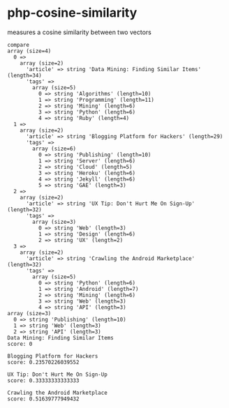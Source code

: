 php-cosine-similarity
=====================

measures a cosine similarity between two vectors


    compare
    array (size=4)
      0 => 
        array (size=2)
          'article' => string 'Data Mining: Finding Similar Items' (length=34)
          'tags' => 
            array (size=5)
              0 => string 'Algorithms' (length=10)
              1 => string 'Programming' (length=11)
              2 => string 'Mining' (length=6)
              3 => string 'Python' (length=6)
              4 => string 'Ruby' (length=4)
      1 => 
        array (size=2)
          'article' => string 'Blogging Platform for Hackers' (length=29)
          'tags' => 
            array (size=6)
              0 => string 'Publishing' (length=10)
              1 => string 'Server' (length=6)
              2 => string 'Cloud' (length=5)
              3 => string 'Heroku' (length=6)
              4 => string 'Jekyll' (length=6)
              5 => string 'GAE' (length=3)
      2 => 
        array (size=2)
          'article' => string 'UX Tip: Don't Hurt Me On Sign-Up' (length=32)
          'tags' => 
            array (size=3)
              0 => string 'Web' (length=3)
              1 => string 'Design' (length=6)
              2 => string 'UX' (length=2)
      3 => 
        array (size=2)
          'article' => string 'Crawling the Android Marketplace' (length=32)
          'tags' => 
            array (size=5)
              0 => string 'Python' (length=6)
              1 => string 'Android' (length=7)
              2 => string 'Mining' (length=6)
              3 => string 'Web' (length=3)
              4 => string 'API' (length=3)
    array (size=3)
      0 => string 'Publishing' (length=10)
      1 => string 'Web' (length=3)
      2 => string 'API' (length=3)
    Data Mining: Finding Similar Items
    score: 0
    
    Blogging Platform for Hackers
    score: 0.23570226039552
    
    UX Tip: Don't Hurt Me On Sign-Up
    score: 0.33333333333333
    
    Crawling the Android Marketplace
    score: 0.51639777949432
